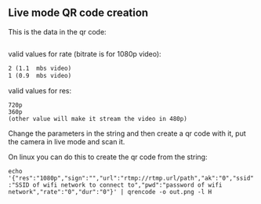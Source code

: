 ## Live mode QR code creation

This is the data in the qr code:

```{"res":"1080p","sign":"","url":"rtmp://rtmp.url/path","ak":"0","ssid":"SSID of wifi network to connect to","pwd":"password of wifi network","rate":"0","dur":"0"}
```

valid values for rate (bitrate is for 1080p video):

```3 (1.37 mbs video (default))
2 (1.1  mbs video)
1 (0.9  mbs video)
```

valid values for res:

```1080p
720p
360p
(other value will make it stream the video in 480p)
```

Change the parameters in the string and then create a qr code with it, put the camera in live mode and scan it.

On linux you can do this to create the qr code from the string:

```echo '{"res":"1080p","sign":"","url":"rtmp://rtmp.url/path","ak":"0","ssid":"SSID of wifi network to connect to","pwd":"password of wifi network","rate":"0","dur":"0"}' | qrencode -o out.png -l H```
